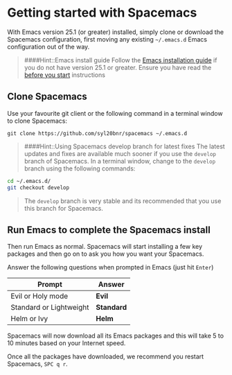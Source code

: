# Getting started with Spacemacs

With Emacs version 25.1 (or greater) installed, simply clone or download the Spacemacs configuration, first moving any existing `~/.emacs.d` Emacs configuration out of the way.

> ####Hint::Emacs install guide
> Follow the [Emacs installation guide](/before-you-start/install-emacs.html) if you do not have version 25.1 or greater.
> Ensure you have read the [before you start](/before-you-start/) instructions


## Clone Spacemacs

Use your favourite git client or the following command in a terminal window to clone Spacemacs:

```
git clone https://github.com/syl20bnr/spacemacs ~/.emacs.d
```

> ####Hint::Using Spacemacs develop branch for latest fixes
> The latest updates and fixes are available much sooner if you use the `develop` branch of Spacemacs. In a terminal window, change to the `develop` branch using the following commands:
```bash
cd ~/.emacs.d/
git checkout develop
```
> The `develop` branch is very stable and its recommended that you use this branch for Spacemacs.

## Run Emacs to complete the Spacemacs install

Then run Emacs as normal.  Spacemacs will start installing a few key packages and then go on to ask you how you want your Spacemacs.

Answer the following questions when prompted in Emacs (just hit `Enter`)

| Prompt                  | Answer       |
|-------------------------|--------------|
| Evil or Holy mode       | **Evil**     |
| Standard or Lightweight | **Standard** |
| Helm or Ivy             | **Helm**     |

Spacemacs will now download all its Emacs packages and this will take 5 to 10 minutes based on your Internet speed.

Once all the packages have downloaded, we recommend you restart Spacemacs, `SPC q r`.
